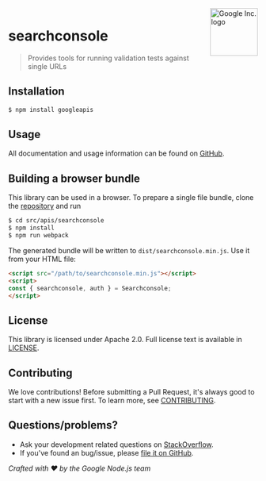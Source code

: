 <img src="https://avatars0.githubusercontent.com/u/1342004?v=3&s=96" alt="Google Inc. logo" title="Google" align="right" height="96" width="96"/>

# searchconsole

> Provides tools for running validation tests against single URLs

## Installation

```sh
$ npm install googleapis
```

## Usage
All documentation and usage information can be found on [GitHub](https://github.com/googleapis/google-api-nodejs-client).

## Building a browser bundle

This library can be used in a browser. To prepare a single file bundle, clone the
[repository](https://github.com/googleapis/google-api-nodejs-client) and run

```sh
$ cd src/apis/searchconsole
$ npm install
$ npm run webpack
```

The generated bundle will be written to `dist/searchconsole.min.js`. Use it from your HTML file:

```html
<script src="/path/to/searchconsole.min.js"></script>
<script>
const { searchconsole, auth } = Searchconsole;
</script>
```

## License
This library is licensed under Apache 2.0. Full license text is available in [LICENSE](https://github.com/googleapis/google-api-nodejs-client/blob/master/LICENSE).

## Contributing
We love contributions! Before submitting a Pull Request, it's always good to start with a new issue first. To learn more, see [CONTRIBUTING](https://github.com/google/google-api-nodejs-client/blob/master/.github/CONTRIBUTING.md).

## Questions/problems?
* Ask your development related questions on [StackOverflow](http://stackoverflow.com/questions/tagged/google-api-nodejs-client).
* If you've found an bug/issue, please [file it on GitHub](https://github.com/googleapis/google-api-nodejs-client/issues).


*Crafted with ❤️ by the Google Node.js team*
